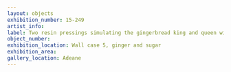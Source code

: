 ```yaml
---
layout: objects
exhibition_number: 15-249
artist_info: 
label: Two resin pressings simulating the gingerbread king and queen with guilded crowns
object_number: 
exhibition_location: Wall case 5, ginger and sugar
exhibition_area: 
gallery_location: Adeane 
---
```

